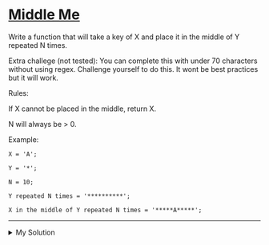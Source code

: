 # [Middle Me](https://www.codewars.com/kata/59cd155d1a68b70f8e000117)

Write a function that will take a key of X and place it in the middle of Y repeated N times.

Extra challege (not tested): You can complete this with under 70 characters without using regex. Challenge yourself to do this. It wont be best practices but it will work.

Rules:

If X cannot be placed in the middle, return X.

N will always be > 0.

Example:

    X = 'A';

    Y = '*';

    N = 10;

    Y repeated N times = '**********';

    X in the middle of Y repeated N times = '*****A*****';

---

<details><summary>My Solution</summary>

````js
const middleMe = (N, X, Y) => N%2 ? X : Y.repeat(N/2) + X + Y.repeat(N/2)

```

</details>
````
